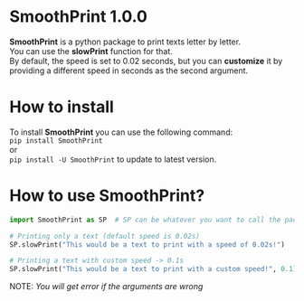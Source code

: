# SmoothPrint 1.0.0
**SmoothPrint** is a python package to print texts letter by letter. <br/>
You can use the **slowPrint** function for that. <br/>
By default, the speed is set to 0.02 seconds, but you can **customize** it by providing a different speed in seconds as the second argument.

# How to install
To install **SmoothPrint** you can use the following command: <br/>
```pip install SmoothPrint``` <br/>
or <br/>
```pip install -U SmoothPrint``` to update to latest version.

# How to use SmoothPrint?
```python
import SmoothPrint as SP  # SP can be whatever you want to call the package

# Printing only a text (default speed is 0.02s)
SP.slowPrint("This would be a text to print with a speed of 0.02s!")

# Printing a text with custom speed -> 0.1s
SP.slowPrint("This would be a text to print with a custom speed!", 0.1)
```
NOTE: _You will get error if the arguments are wrong_


